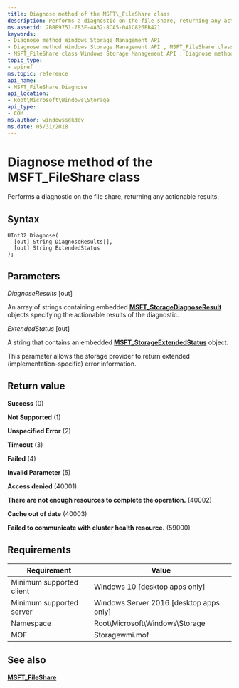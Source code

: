```yaml
---
title: Diagnose method of the MSFT\_FileShare class
description: Performs a diagnostic on the file share, returning any actionable results.
ms.assetid: 2BBE9751-7B3F-4A32-8CA5-041C826FB421
keywords:
- Diagnose method Windows Storage Management API
- Diagnose method Windows Storage Management API , MSFT_FileShare class
- MSFT_FileShare class Windows Storage Management API , Diagnose method
topic_type:
- apiref
ms.topic: reference
api_name:
- MSFT_FileShare.Diagnose
api_location:
- Root\Microsoft\Windows\Storage
api_type:
- COM
ms.author: windowssdkdev
ms.date: 05/31/2018
---
```


# Diagnose method of the MSFT\_FileShare class

Performs a diagnostic on the file share, returning any actionable results.

## Syntax


```mof
UInt32 Diagnose(
  [out] String DiagnoseResults[],
  [out] String ExtendedStatus
);
```



## Parameters

 

*DiagnoseResults* \[out\]
 

An array of strings containing embedded [**MSFT\_StorageDiagnoseResult**](msft-storagediagnoseresult.md) objects specifying the actionable results of the diagnostic.

 

*ExtendedStatus* \[out\]
 

A string that contains an embedded [**MSFT\_StorageExtendedStatus**](msft-storageextendedstatus.md) object.

This parameter allows the storage provider to return extended (implementation-specific) error information.

 

## Return value

 

**Success** (0)
 

**Not Supported** (1)
 

**Unspecified Error** (2)
 

**Timeout** (3)
 

**Failed** (4)
 

**Invalid Parameter** (5)
 

**Access denied** (40001)
 

**There are not enough resources to complete the operation.** (40002)
 

**Cache out of date** (40003)
 

**Failed to communicate with cluster health resource.** (59000)
 

## Requirements



| Requirement | Value |
|-------------------------------------|-------------------------------------------------------------------------------------------|
| Minimum supported client | Windows 10 \[desktop apps only\]                                               |
| Minimum supported server | Windows Server 2016 \[desktop apps only\]                                      |
| Namespace                | Root\\Microsoft\\Windows\\Storage                                              |
| MOF                      |  Storagewmi.mof  |



## See also

 

[**MSFT\_FileShare**](msft-fileshare.md)
 

 

 





